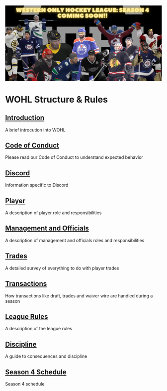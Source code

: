 ![WOHL_LOGO2](WOHL_LOGO2.png)

# WOHL Structure & Rules

## [Introduction](intro.md)
A brief introcution into WOHL

## [Code of Conduct](code-of-conduct.md)
Please read our Code of Conduct to understand expected behavior

## [Discord](discord.md)
Information specific to Discord

## [Player](player.md)
A description of player role and responsibilities

## [Management and Officials](management-and-officials.md)
A description of management and officials roles and responsibilities

## [Trades](trades.md)
A detailed survey of everything to do with player trades

## [Transactions](transactions.md)
How transactions like draft, trades and waiver wire are handled during a season

## [League Rules](rules.md)
A description of the league rules

## [Discipline](discipline.md)
A guide to consequences and discipline

## [Season 4 Schedule](season4-schedule.md)
Season 4 schedule
